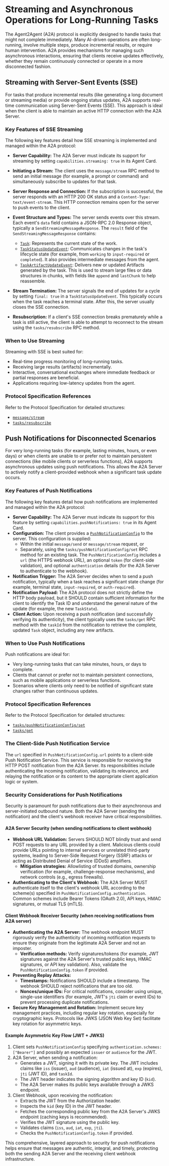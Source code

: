 # Streaming and Asynchronous Operations for Long-Running Tasks

The Agent2Agent (A2A) protocol is explicitly designed to handle tasks that might not complete immediately. Many AI-driven operations are often long-running, involve multiple steps, produce incremental results, or require human intervention. A2A provides mechanisms for managing such asynchronous interactions, ensuring that clients receive updates effectively, whether they remain continuously connected or operate in a more disconnected fashion.

## Streaming with Server-Sent Events (SSE)

For tasks that produce incremental results (like generating a long document or streaming media) or provide ongoing status updates, A2A supports real-time communication using Server-Sent Events (SSE). This approach is ideal when the client is able to maintain an active HTTP connection with the A2A Server.

### Key Features of SSE Streaming

The following key features detail how SSE streaming is implemented and managed within the A2A protocol:

*   **Server Capability:** The A2A Server must indicate its support for streaming by setting `capabilities.streaming: true` in its Agent Card.

*   **Initiating a Stream:** The client uses the `message/stream` RPC method to send an initial message (for example, a prompt or command) and simultaneously subscribe to updates for that task.

*   **Server Response and Connection:** If the subscription is successful, the server responds with an HTTP 200 OK status and a `Content-Type: text/event-stream`. This HTTP connection remains open for the server to push events to the client.

*   **Event Structure and Types:** The server sends events over this stream. Each event's `data` field contains a JSON-RPC 2.0 Response object, typically a `SendStreamingMessageResponse`. The `result` field of the `SendStreamingMessageResponse` contains:

    *   [`Task`](../specification.md#61-task-object): Represents the current state of the work.
    *   [`TaskStatusUpdateEvent`](../specification.md#722-taskstatusupdateevent-object): Communicates changes in the task's lifecycle state (for example, from `working` to `input-required` or `completed`). It also provides intermediate messages from the agent.
    *   [`TaskArtifactUpdateEvent`](../specification.md#723-taskartifactupdateevent-object): Delivers new or updated Artifacts generated by the task. This is used to stream large files or data structures in chunks, with fields like `append` and `lastChunk` to help reassemble.

*   **Stream Termination:** The server signals the end of updates for a cycle by setting `final: true` in a `TaskStatusUpdateEvent`. This typically occurs when the task reaches a terminal state. After this, the server usually closes the SSE connection.

*   **Resubscription:** If a client's SSE connection breaks prematurely while a task is still active, the client is able to attempt to reconnect to the stream using the `tasks/resubscribe` RPC method.

### When to Use Streaming

Streaming with SSE is best suited for:

*   Real-time progress monitoring of long-running tasks.
*   Receiving large results (artifacts) incrementally.
*   Interactive, conversational exchanges where immediate feedback or partial responses are beneficial.
*   Applications requiring low-latency updates from the agent.

### Protocol Specification References

Refer to the Protocol Specification for detailed structures:

*   [`message/stream`](../specification.md#72-messagestream)
*   [`tasks/resubscribe`](../specification.md#79-tasksresubscribe)

## Push Notifications for Disconnected Scenarios

For very long-running tasks (for example, lasting minutes, hours, or even days) or when clients are unable to or prefer not to maintain persistent connections (like mobile clients or serverless functions), A2A supports asynchronous updates using push notifications. This allows the A2A Server to actively notify a client-provided webhook when a significant task update occurs.

### Key Features of Push Notifications

The following key features detail how push notifications are implemented and managed within the A2A protocol:

*   **Server Capability:** The A2A Server must indicate its support for this feature by setting `capabilities.pushNotifications: true` in its Agent Card.
*   **Configuration:** The client provides a [`PushNotificationConfig`](../specification.md#68-pushnotificationconfig-object) to the server. This configuration is supplied:
    *   Within the initial `message/send` or `message/stream` request, or
    *   Separately, using the `tasks/pushNotificationConfig/set` RPC method for an existing task.
    The `PushNotificationConfig` includes a `url` (the HTTPS webhook URL), an optional `token` (for client-side validation), and optional `authentication` details (for the A2A Server to authenticate to the webhook).
*   **Notification Trigger:** The A2A Server decides when to send a push notification, typically when a task reaches a significant state change (for example, terminal state, `input-required`, or `auth-required`).
*   **Notification Payload:** The A2A protocol does not strictly define the HTTP body payload, but it SHOULD contain sufficient information for the client to identify the Task ID and understand the general nature of the update (for example, the new `TaskState`).
*   **Client Action:** Upon receiving a push notification (and successfully verifying its authenticity), the client typically uses the `tasks/get` RPC method with the `taskId` from the notification to retrieve the complete, updated `Task` object, including any new artifacts.

### When to Use Push Notifications

Push notifications are ideal for:

*   Very long-running tasks that can take minutes, hours, or days to complete.
*   Clients that cannot or prefer not to maintain persistent connections, such as mobile applications or serverless functions.
*   Scenarios where clients only need to be notified of significant state changes rather than continuous updates.

### Protocol Specification References

Refer to the Protocol Specification for detailed structures:

*   [`tasks/pushNotificationConfig/set`](../specification.md#710-taskspushnotificationconfigset)
*   [`tasks/get`](../specification.md#76-tasksget)

### The Client-Side Push Notification Service

The `url` specified in `PushNotificationConfig.url` points to a client-side Push Notification Service. This service is responsible for receiving the HTTP POST notification from the A2A Server. Its responsibilities include authenticating the incoming notification, validating its relevance, and relaying the notification or its content to the appropriate client application logic or system.

### Security Considerations for Push Notifications

Security is paramount for push notifications due to their asynchronous and server-initiated outbound nature. Both the A2A Server (sending the notification) and the client's webhook receiver have critical responsibilities.

#### A2A Server Security (when sending notifications to client webhook)

*   **Webhook URL Validation:** Servers SHOULD NOT blindly trust and send POST requests to any URL provided by a client. Malicious clients could provide URLs pointing to internal services or unrelated third-party systems, leading to Server-Side Request Forgery (SSRF) attacks or acting as Distributed Denial of Service (DDoS) amplifiers.
    *   **Mitigation strategies:** Allowlisting of trusted domains, ownership verification (for example, challenge-response mechanisms), and network controls (e.g., egress firewalls).
*   **Authenticating to the Client's Webhook:** The A2A Server MUST authenticate itself to the client's webhook URL according to the scheme(s) specified in `PushNotificationConfig.authentication`. Common schemes include Bearer Tokens (OAuth 2.0), API keys, HMAC signatures, or mutual TLS (mTLS).

#### Client Webhook Receiver Security (when receiving notifications from A2A server)

*   **Authenticating the A2A Server:** The webhook endpoint MUST rigorously verify the authenticity of incoming notification requests to ensure they originate from the legitimate A2A Server and not an imposter.
    *   **Verification methods:** Verify signatures/tokens (for example, JWT signatures against the A2A Server's trusted public keys, HMAC signatures, or API key validation). Also, validate the `PushNotificationConfig.token` if provided.
*   **Preventing Replay Attacks:**
    *   **Timestamps:** Notifications SHOULD include a timestamp. The webhook SHOULD reject notifications that are too old.
    *   **Nonces/unique IDs:** For critical notifications, consider using unique, single-use identifiers (for example, JWT's `jti` claim or event IDs) to prevent processing duplicate notifications.
*   **Secure Key Management and Rotation:** Implement secure key management practices, including regular key rotation, especially for cryptographic keys. Protocols like JWKS (JSON Web Key Set) facilitate key rotation for asymmetric keys.

#### Example Asymmetric Key Flow (JWT + JWKS)

1.  Client sets `PushNotificationConfig` specifying `authentication.schemes: ["Bearer"]` and possibly an expected `issuer` or `audience` for the JWT.
2.  A2A Server, when sending a notification:
    -   Generates a JWT, signing it with its private key. The JWT includes claims like `iss` (issuer), `aud` (audience), `iat` (issued at), `exp` (expires), `jti` (JWT ID), and `taskId`.
    -   The JWT header indicates the signing algorithm and key ID (`kid`).
    -   The A2A Server makes its public keys available through a JWKS endpoint.
3.  Client Webhook, upon receiving the notification:
    -   Extracts the JWT from the Authorization header.
    -   Inspects the `kid` (key ID) in the JWT header.
    -   Fetches the corresponding public key from the A2A Server's JWKS endpoint (caching keys is recommended).
    -   Verifies the JWT signature using the public key.
    -   Validates claims (`iss`, `aud`, `iat`, `exp`, `jti`).
    -   Checks the `PushNotificationConfig.token` if provided.

This comprehensive, layered approach to security for push notifications helps ensure that messages are authentic, integral, and timely, protecting both the sending A2A Server and the receiving client webhook infrastructure.
